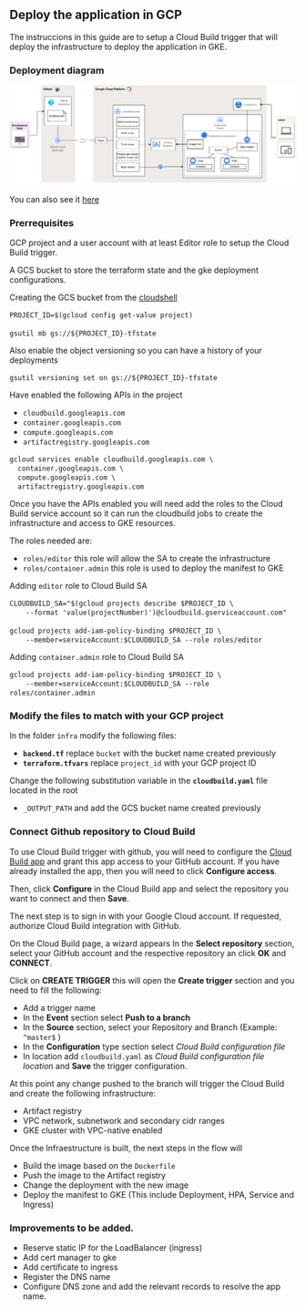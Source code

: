 ## Deploy the application in GCP

The instruccions in this guide are to setup a Cloud Build trigger that will deploy the infrastructure to deploy the application in GKE.

### Deployment diagram
![Deploy to CloudBuild diagram](../public/img/Deploy_to_CloudBuild.png)

You can also see it [here](https://viewer.diagrams.net/?tags=%7B%7D&highlight=0000ff&layers=1&nav=1&title=Deploy_to_CloudBuild.drawio#Uhttps%3A%2F%2Fdrive.google.com%2Fuc%3Fid%3D1id8YlLezz0E2yjlMqHaWhVp_lH7lvNns%26export%3Ddownload)

### Prerrequisites

GCP project and a user account with at least Editor role to setup the Cloud Build trigger.

A GCS bucket to store the terraform state and the gke deployment configurations.

Creating the GCS bucket from the [cloudshell](https://cloud.google.com/shell/docs/run-gcloud-commands)
```
PROJECT_ID=$(gcloud config get-value project)

gsutil mb gs://${PROJECT_ID}-tfstate
```
Also enable the object versioning so you can have a history of your deployments
```
gsutil versioning set on gs://${PROJECT_ID}-tfstate
```
 
Have enabled the following APIs in the project 
 + `cloudbuild.googleapis.com`
 + `container.googleapis.com`
 + `compute.googleapis.com`
 + `artifactregistry.googleapis.com`

```
gcloud services enable cloudbuild.googleapis.com \
  container.googleapis.com \
  compute.googleapis.com \
  artifactregistry.googleapis.com
```

Once you have the APIs enabled you will need add the roles to the Cloud Build service account so it can run the cloudbuild jobs to create the infrastructure and access to GKE resources.

The roles needed are:

+ `roles/editor` this role will allow the SA to create the infrastructure
+ `roles/container.admin` this role is used to deploy the manifest to GKE
  
Adding `editor` role to Cloud Build SA
```
CLOUDBUILD_SA="$(gcloud projects describe $PROJECT_ID \
    --format 'value(projectNumber)')@cloudbuild.gserviceaccount.com"

gcloud projects add-iam-policy-binding $PROJECT_ID \
    --member=serviceAccount:$CLOUDBUILD_SA --role roles/editor
```
Adding `container.admin` role to Cloud Build SA
```
gcloud projects add-iam-policy-binding $PROJECT_ID \
    --member=serviceAccount:$CLOUDBUILD_SA --role roles/container.admin
```

### Modify the files to match with your GCP project

In the folder `infra` modify the following files:

+ **`backend.tf`** replace `bucket` with the bucket name created previously
+ **`terraform.tfvars`** replace `project_id` with your GCP project ID
  
Change the following substitution variable in the **`cloudbuild.yaml`** file located in the root 

+ `_OUTPUT_PATH` and add the GCS bucket name created previously

### Connect Github repository to Cloud Build

To use Cloud Build trigger with github, you will need to configure the [Cloud Build app](https://github.com/marketplace/google-cloud-build) and grant this app access to your GitHub account. If you have already installed the app, then you will need to click **Configure access**.

Then, click **Configure** in the Cloud Build app and select the repository you want to connect and then **Save**.

The next step is to sign in with your Google Cloud account. If requested, authorize Cloud Build integration with GitHub.

On the Cloud Build page, a wizard appears In the **Select repository** section, select your GitHub account and the respective repository an click **OK** and **CONNECT**.

Click on **CREATE TRIGGER** this will open the **Create trigger** section and you need to fill the following:

+ Add a trigger name
+ In the **Event** section select **Push to a branch**
+ In the **Source** section, select your Repository and Branch (Example: `^master$` )
+ In the **Configuration** type section select *Cloud Build configuration file*
+ In location add `cloudbuild.yaml` as *Cloud Build configuration file location* and **Save** the trigger configuration.

At this point any change pushed to the branch will trigger the Cloud Build and create the following infrastructure:

+ Artifact registry
+ VPC network, subnetwork and secondary cidr ranges
+ GKE cluster with VPC-native enabled 

Once the Infraestructure is built, the next steps in the flow will

+ Build the image based on the `Dockerfile`
+ Push the image to the Artifact registry
+ Change the deployment with the new image
+ Deploy the manifest to GKE (This include Deployment, HPA, Service and Ingress)
  
### Improvements to be added.
+ Reserve static IP for the LoadBalancer (ingress)
+ Add cert manager to gke
+ Add certificate to ingress
+ Register the DNS name
+ Configure DNS zone and add the relevant records to resolve the app name.

















